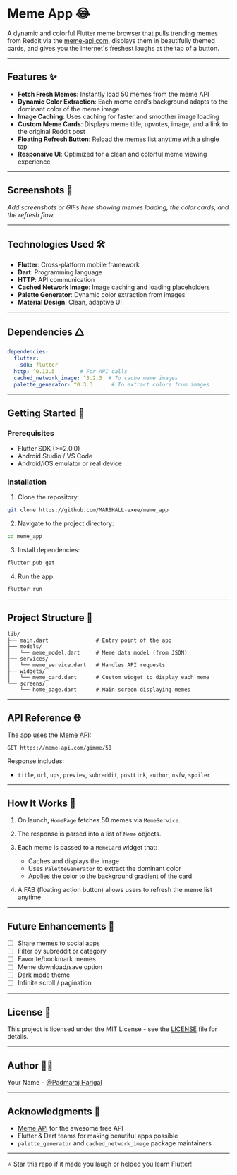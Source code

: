 # Meme App 😂

A dynamic and colorful Flutter meme browser that pulls trending memes from Reddit via the [meme-api.com](https://meme-api.com), displays them in beautifully themed cards, and gives you the internet's freshest laughs at the tap of a button.

---

## Features ✨

* **Fetch Fresh Memes**: Instantly load 50 memes from the meme API
* **Dynamic Color Extraction**: Each meme card’s background adapts to the dominant color of the meme image
* **Image Caching**: Uses caching for faster and smoother image loading
* **Custom Meme Cards**: Displays meme title, upvotes, image, and a link to the original Reddit post
* **Floating Refresh Button**: Reload the memes list anytime with a single tap
* **Responsive UI**: Optimized for a clean and colorful meme viewing experience

---

## Screenshots 📱

*Add screenshots or GIFs here showing memes loading, the color cards, and the refresh flow.*

---

## Technologies Used 🛠️

* **Flutter**: Cross-platform mobile framework
* **Dart**: Programming language
* **HTTP**: API communication
* **Cached Network Image**: Image caching and loading placeholders
* **Palette Generator**: Dynamic color extraction from images
* **Material Design**: Clean, adaptive UI

---

## Dependencies 🛆

```yaml
dependencies:
  flutter:
    sdk: flutter
  http: ^0.13.5        # For API calls
  cached_network_image: ^3.2.3  # To cache meme images
  palette_generator: ^0.3.3      # To extract colors from images
```

---

## Getting Started 🚀

### Prerequisites

* Flutter SDK (>=2.0.0)
* Android Studio / VS Code
* Android/iOS emulator or real device

### Installation

1. Clone the repository:

```bash
git clone https://github.com/MARSHALL-exee/meme_app
```

2. Navigate to the project directory:

```bash
cd meme_app
```

3. Install dependencies:

```bash
flutter pub get
```

4. Run the app:

```bash
flutter run
```

---

## Project Structure 📁

```
lib/
├── main.dart               # Entry point of the app
├── models/
│   └── meme_model.dart     # Meme data model (from JSON)
├── services/
│   └── meme_service.dart   # Handles API requests
├── widgets/
│   └── meme_card.dart      # Custom widget to display each meme
└── screens/
    └── home_page.dart      # Main screen displaying memes
```

---

## API Reference 🌐

The app uses the [Meme API](https://meme-api.com):

```http
GET https://meme-api.com/gimme/50
```

Response includes:

* `title`, `url`, `ups`, `preview`, `subreddit`, `postLink`, `author`, `nsfw`, `spoiler`

---

## How It Works 🧬

1. On launch, `HomePage` fetches 50 memes via `MemeService`.
2. The response is parsed into a list of `Meme` objects.
3. Each meme is passed to a `MemeCard` widget that:

   * Caches and displays the image
   * Uses `PaletteGenerator` to extract the dominant color
   * Applies the color to the background gradient of the card
4. A FAB (floating action button) allows users to refresh the meme list anytime.

---

## Future Enhancements 🔮

* [ ] Share memes to social apps
* [ ] Filter by subreddit or category
* [ ] Favorite/bookmark memes
* [ ] Meme download/save option
* [ ] Dark mode theme
* [ ] Infinite scroll / pagination

---

## License 📄

This project is licensed under the MIT License - see the [LICENSE](LICENSE) file for details.

---

## Author 👨‍💻

Your Name – [@Padmaraj Harigal](https://github.com/MARSHALL-exee)

---

## Acknowledgments 🙏

* [Meme API](https://meme-api.com) for the awesome free API
* Flutter & Dart teams for making beautiful apps possible
* `palette_generator` and `cached_network_image` package maintainers

---

⭐️ Star this repo if it made you laugh or helped you learn Flutter!
